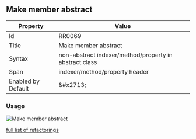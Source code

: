 ## Make member abstract

| Property | Value |
| -------- | ----- |
| Id | RR0069 |
| Title | Make member abstract |
| Syntax | non\-abstract indexer/method/property in abstract class |
| Span | indexer/method/property header |
| Enabled by Default | &\#x2713; |

### Usage

![Make member abstract](../../images/refactorings/MakeMemberAbstract.png)

[full list of refactorings](Refactorings.md)